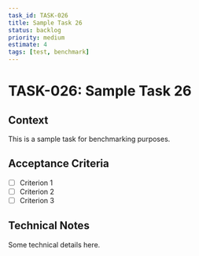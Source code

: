 ```yaml
---
task_id: TASK-026
title: Sample Task 26
status: backlog
priority: medium
estimate: 4
tags: [test, benchmark]
---
```


# TASK-026: Sample Task 26

## Context
This is a sample task for benchmarking purposes.

## Acceptance Criteria
- [ ] Criterion 1
- [ ] Criterion 2
- [ ] Criterion 3

## Technical Notes
Some technical details here.
